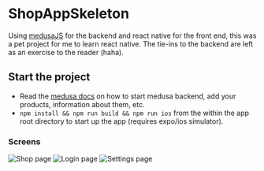 # ShopAppSkeleton

Using [medusaJS](https://medusajs.com) for the backend and react native for the front end, this was a pet project for me to learn react native. The tie-ins to the backend are left as an exercise to the reader (haha). 

## Start the project 
- Read the [medusa docs](https://docs.medusajs.com) on how to start medusa backend, add your products, information about them, etc. 
- `npm install && npm run build && npm run ios` from the within the app root directory to start up the app (requires expo/ios simulator). 

### Screens
![Shop page](resouces/ShopScreen.png?raw=true "Shop page")
![Login page](resouces/LoginScreen.png?raw=true "Login page")
![Settings page](resouces/Settings.png?raw=true "Settings page")

